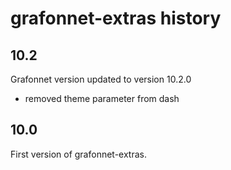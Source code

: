 # grafonnet-extras history

## 10.2

Grafonnet version updated to version 10.2.0

- removed theme parameter from dash

## 10.0

First version of grafonnet-extras.
